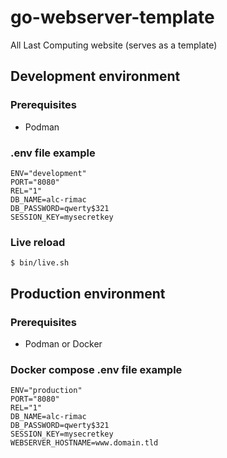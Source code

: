 # go-webserver-template

All Last Computing website (serves as a template)

## Development environment

### Prerequisites

* Podman

### .env file example

```shell
ENV="development"
PORT="8080"
REL="1"
DB_NAME=alc-rimac
DB_PASSWORD=qwerty$321
SESSION_KEY=mysecretkey
```

### Live reload

```shell
$ bin/live.sh
```

## Production environment

### Prerequisites

* Podman or Docker

### Docker compose .env file example

```shell
ENV="production"
PORT="8080"
REL="1"
DB_NAME=alc-rimac
DB_PASSWORD=qwerty$321
SESSION_KEY=mysecretkey
WEBSERVER_HOSTNAME=www.domain.tld
```

